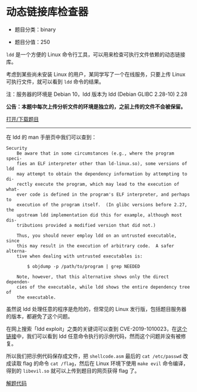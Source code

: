 # 动态链接库检查器

- 题目分类：binary

- 题目分值：250

`ldd` 是一个方便的 Linux 命令行工具，可以用来检查可执行文件依赖的动态链接库。

考虑到某些尚未安装 Linux 的用户，某同学写了一个在线服务，只要上传 Linux 可执行文件，就可以看到 `ldd` 命令的结果。

注：服务器的环境是 Debian 10，ldd 版本为 ldd (Debian GLIBC 2.28-10) 2.28

**公告：本题中每次上传分析文件的环境是独立的，之前上传的文件不会被保留。**

[打开/下载题目](http://202.38.93.111:10060/?token={token})

---

在 ldd 的 man 手册页中我们可以查到：

```
Security
    Be aware that in some circumstances (e.g., where the program speci‐
    fies an ELF interpreter other than ld-linux.so), some versions of ldd
    may attempt to obtain the dependency information by attempting to di‐
    rectly execute the program, which may lead to the execution of what‐
    ever code is defined in the program's ELF interpreter, and perhaps to
    execution of the program itself.  (In glibc versions before 2.27, the
    upstream ldd implementation did this for example, although most dis‐
    tributions provided a modified version that did not.)

    Thus, you should never employ ldd on an untrusted executable, since
    this may result in the execution of arbitrary code.  A safer alterna‐
    tive when dealing with untrusted executables is:

        $ objdump -p /path/to/program | grep NEEDED

    Note, however, that this alternative shows only the direct dependen‐
    cies of the executable, while ldd shows the entire dependency tree of
    the executable.
```

虽然说 ldd 处理任意的程序是危险的，但常见的 Linux 发行版，包括题目服务器的版本，都避免了这个问题。

在网上搜索「ldd exploit」之类的关键词可以查到 CVE-2019-1010023，在[这个链接](https://sourceware.org/bugzilla/show_bug.cgi?id=22851)中，我们可以看到 ldd 任意命令执行的示例代码，然而这个问题并没有被修复。

所以我们把示例代码保存成文件，把 `shellcode.asm` 最后的 `cat /etc/passwd` 改成读取 flag 的命令 `cat /flag`，然后在 Linux 环境下使用 `make evil` 命令编译，得到的 `libevil.so` 就可以上传到题目的网页获得 flag 了。

[解题代码](src/solution)
